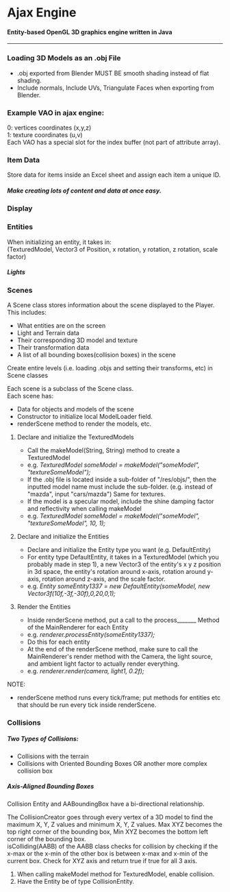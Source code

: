 # Ajax Engine
#### Entity-based OpenGL 3D graphics engine written in Java
---
### Loading 3D Models as an .obj File

- .obj exported from Blender MUST BE smooth shading instead of flat shading.
- Include normals, Include UVs, Triangulate Faces when exporting from Blender.

### Example VAO in ajax engine:

0: vertices coordinates (x,y,z)\
1: texture coordinates (u,v)\
Each VAO has a special slot for the index buffer (not part of attribute array).

### Item Data

Store data for items inside an Excel sheet and assign each item a unique ID.

##### Make creating lots of content and data at once easy.

### Display

### Entities

When initializing an entity, it takes in:\
(TexturedModel, Vector3 of Position, x rotation, y rotation, z rotation, scale factor) 

##### Lights


### Scenes

A Scene class stores information about the scene displayed to the Player.
This includes:
- What entities are on the screen
- Light and Terrain data
- Their corresponding 3D model and texture
- Their transformation data
- A list of all bounding boxes(collision boxes) in the scene

Create entire levels (i.e. loading .objs and setting their transforms, etc) in Scene classes

Each scene is a subclass of the Scene class.\
Each scene has:
- Data for objects and models of the scene
- Constructor to initialize local ModelLoader field.
- renderScene method to render the models, etc.

1. Declare and initialize the TexturedModels
    - Call the makeModel(String, String) method to create a TexturedModel
    - e.g. *TexturedModel someModel = makeModel("someModel", "textureSomeModel");*
    - If the .obj file is located inside a sub-folder of "/res/objs/", then the inputted model name must include the sub-folder. (e.g. instead of "mazda", input "cars/mazda") Same for textures.
    - If the model is a specular model, include the shine damping factor and reflectivity when calling makeModel
    - e.g. *TexturedModel someModel = makeModel("someModel", "textureSomeModel", 10, 1);*

2. Declare and initialize the Entities
    - Declare and initialize the Entity type you want (e.g. DefaultEntity)
    - For entity type DefaultEntity, it takes in a TexturedModel (which you probably made in step 1), 
    a new Vector3 of the entity's x y z position in 3d space,
    the entity's rotation around x-axis, rotation around y-axis, rotation around z-axis,
    and the scale factor.
    - e.g. *Entity someEntity1337 = new DefaultEntity(someModel, new Vector3f(10f,-3f,-30f),0,20,0,1);*

3. Render the Entities
    - Inside renderScene method, put a call to the process_______ Method of the MainRenderer for each Entity
    - e.g. *renderer.processEntity(someEntity1337);*
    - Do this for each entity
    - At the end of the renderScene method, make sure to call the MainRenderer's render method with the Camera, the light source, and ambient light factor to actually render everything.
    - e.g. *renderer.render(camera, light1, 0.2f);*

NOTE:
- renderScene method runs every tick/frame; put methods for entities etc that should be run every tick inside renderScene.

### Collisions
##### Two Types of Collisions:

- Collisions with the terrain
- Collisions with Oriented Bounding Boxes OR another more complex collision box

##### Axis-Aligned Bounding Boxes
Collision Entity and AABoundingBox have a bi-directional relationship.

The CollisionCreator goes through every vertex of a 3D model to find the maximum X, Y, Z values and minimum X, Y, Z values.
Max XYZ becomes the top right corner of the bounding box, Min XYZ becomes the bottom left corner of the bounding box.\
isColliding(AABB) of the AABB class checks for collision by checking if the x-max or the x-min of the other box is between x-max and x-min of the current box. Check for XYZ axis and return true if true for all 3 axis.

1. When calling makeModel method for TexturedModel, enable collision.
2. Have the Entity be of type CollisionEntity.
